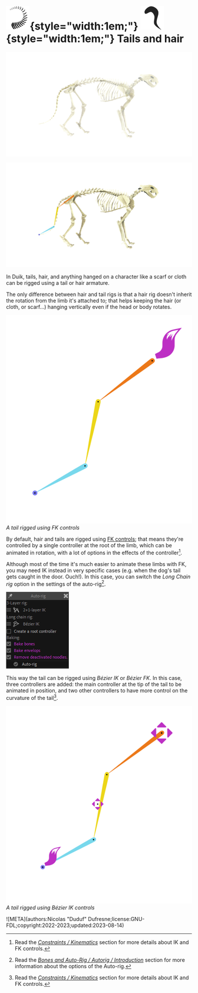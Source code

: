 # ![](../../../img/duik/icons/tail.svg){style="width:1em;"} ![](../../../img/duik/icons/hair_strand.svg){style="width:1em;"} Tails and hair

![](../../../img/illustration/tail_00000.png)

![](../../../img/illustration/tail_bones_00000.png)

In Duik, tails, hair, and anything hanged on a character like a scarf or cloth can be rigged using a tail or hair armature.

The only difference between hair and tail rigs is that a hair rig doesn't inherit the rotation from the limb it's attached to; that helps keeping the hair (or cloth, or scarf...) hanging vertically even if the head or body rotates.

![](../../../img/duik/bones/tails_fk_00000.png)  
*A tail rigged using FK controls*

By default, hair and tails are rigged using [FK controls](../../constraints/kinematics.md); that means they're controlled by a single controller at the root of the limb, which can be animated in rotation, with a lot of options in the effects of the controller[^1].

Although most of the time it's much easier to animate these limbs with FK, you may need IK instead in very specific cases (e.g. when the dog's tail gets caught in the door. Ouch!). In this case, you can switch the *Long Chain rig* option in the settings of the auto-rig[^2].

![](../../../img/duik/bones/autorig_options.png)

This way the tail can be rigged using *Bézier IK* or *Bézier FK*. In this case, three controllers are added: the main controller at the tip of the tail to be animated in position, and two other controllers to have more control on the curvature of the tail[^1].

![](../../../img/duik/bones/tails_ik_00000.png)  
*A tail rigged using Bézier IK controls*

[^1]: Read the [*Constraints / Kinematics*](../../constraints/kinematics.md) section for more details about IK and FK controls.

[^2]: Read the [*Bones and Auto-Rig / Autorig / Introduction*](index.md#auto-rig-options) section for more information about the options of the Auto-rig.

![META](authors:Nicolas "Duduf" Dufresne;license:GNU-FDL;copyright:2022-2023;updated:2023-08-14)
